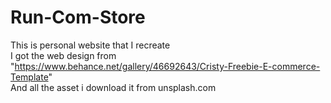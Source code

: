 # Run-Com-Store
This is personal website that I recreate <br>
I got the web design from "https://www.behance.net/gallery/46692643/Cristy-Freebie-E-commerce-Template" <br>
And all the asset i download it from unsplash.com
